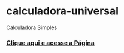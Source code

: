 # calculadora-universal
 Calculadora Simples
<h3><a href="https://kawecz.github.io/calculadora-universal/home/index.html">Clique aqui e acesse a Página</a></h3>
